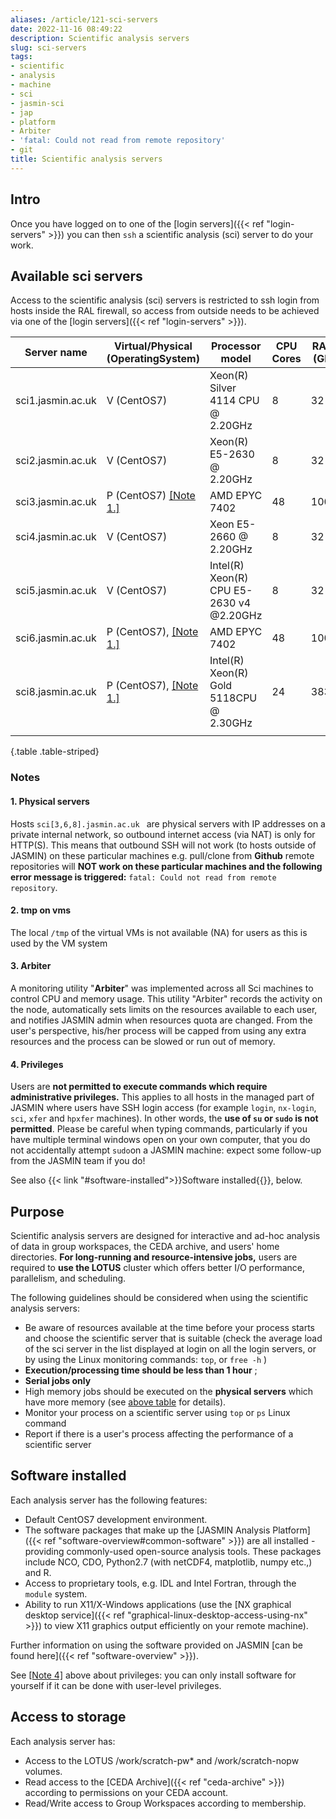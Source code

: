 ```yaml
---
aliases: /article/121-sci-servers
date: 2022-11-16 08:49:22
description: Scientific analysis servers
slug: sci-servers
tags:
- scientific
- analysis
- machine
- sci
- jasmin-sci
- jap
- platform
- Arbiter
- 'fatal: Could not read from remote repository'
- git
title: Scientific analysis servers
---
```


## Intro

Once you have logged on to one of the [login servers]({{< ref "login-servers" >}}) you can then `ssh` a scientific analysis (sci) server to do your work.

## Available sci servers

Access to the scientific analysis (sci) servers is restricted to ssh login
from hosts inside the RAL firewall, so access from outside needs to be
achieved via one of the [login servers]({{< ref "login-servers" >}}).

Server name  |  Virtual/Physical (OperatingSystem)  |  Processor model  |  CPU Cores  |  RAM (GB)  |  /tmp (GB)  
---|---|---|---|---|---  
sci1.jasmin.ac.uk  |  V (CentOS7)  |  Xeon(R) Silver 4114 CPU @ 2.20GHz  |  8  |  32  |  N/A [[Note 2.]](#2-tmp-on-vms)
sci2.jasmin.ac.uk  |  V (CentOS7)  |  Xeon(R) E5-2630 @ 2.20GHz  |  8  |  32 |  [[Note 2.]](#2-tmp-on-vms)  
sci3.jasmin.ac.uk  |  P (CentOS7) [[Note 1.]](#1-physical-servers) |  AMD EPYC 7402  |  48  |  1000|  25  
sci4.jasmin.ac.uk  |  V (CentOS7)  |  Xeon E5-2660 @ 2.20GHz  |  8  |  32  | N/A  [[Note 2.]](#2-tmp-on-vms)
sci5.jasmin.ac.uk  |  V (CentOS7)  |  Intel(R) Xeon(R) CPU E5-2630 v4 @2.20GHz  |  8  |  32  |  N/A  [[Note 2.]](#2-tmp-on-vms)
sci6.jasmin.ac.uk  |  P (CentOS7), [[Note 1.]](#1-physical-servers) |  AMD EPYC 7402  |  48  |  1000|  25  
sci8.jasmin.ac.uk  |  P (CentOS7), [[Note 1.]](#1-physical-servers) |  Intel(R) Xeon(R) Gold 5118CPU @ 2.30GHz  |  24  |  383  |  25  
|  |  |  |  |
{.table .table-striped}

### Notes
  
#### 1. Physical servers

Hosts `sci[3,6,8].jasmin.ac.uk ` are physical servers with IP addresses
on a private internal network, so outbound internet access (via NAT) is only
for HTTP(S). This means that outbound SSH will not work (to hosts outside of
JASMIN) on these particular machines e.g. pull/clone from **Github** remote
repositories will **NOT work on these particular machines and the following
error message is triggered:** `fatal: Could not read from remote repository`.

#### 2. tmp on vms

The local `/tmp` of the virtual VMs is not available (NA) for users
as this is used by the VM system

#### 3. Arbiter

A monitoring utility "**Arbiter**" was implemented across
all Sci machines to control CPU and memory usage. This utility "Arbiter"
records the activity on the node, automatically sets limits on the resources
available to each user, and notifies JASMIN admin when resources quota are
changed. From the user's perspective, his/her process will be capped from
using any extra resources and the process can be slowed or run out of memory.

#### 4. Privileges

Users are **not permitted to execute commands which require
administrative privileges.** This applies to all hosts in the managed part of
JASMIN where users have SSH login access (for example `login`, `nx-login`,
`sci`, `xfer` and `hpxfer` machines). In other words, the **use of `su` or
`sudo` is not permitted**. Please be careful when typing commands,
particularly if you have multiple terminal windows open on your own computer,
that you do not accidentally attempt `sudo`on a JASMIN machine: expect some
follow-up from the JASMIN team if you do!

See also {{< link "#software-installed">}}Software installed{{</link>}}, below.

## Purpose

Scientific analysis servers are designed for interactive and ad-hoc analysis
of data in group workspaces, the CEDA archive, and users' home directories.
**For long-running and resource-intensive jobs,** users are required to **use
the LOTUS** cluster which offers better I/O performance, parallelism, and
scheduling.

The following guidelines should be considered when using the scientific analysis
servers:

- Be aware of resources available at the time before your process starts and choose the scientific server that is suitable (check the average load of the sci server in the list displayed at login on all the login servers, or by using the Linux monitoring commands: `top`, or `free -h` )
- **Execution/processing time should be less than 1 hour** ;
- **Serial jobs only**
- High memory jobs should be executed on the **physical servers** which have more memory (see [above table](#available-sci-servers) for details).
- Monitor your process on a scientific server using `top` or `ps` Linux command 
- Report if there is a user's process affecting the performance of a scientific server 

## Software installed

Each analysis server has the following features:

- Default CentOS7 development environment.
- The software packages that make up the [JASMIN Analysis Platform]({{< ref "software-overview#common-software" >}}) are all installed - providing commonly-used open-source analysis tools. These packages include NCO, CDO, Python2.7 (with netCDF4, matplotlib, numpy etc.,) and R.
- Access to proprietary tools, e.g. IDL and Intel Fortran, through the `module` system.
- Ability to run X11/X-Windows applications (use the [NX graphical desktop service]({{< ref "graphical-linux-desktop-access-using-nx" >}}) to view X11 graphics output efficiently on your remote machine).

Further information on using the software provided on JASMIN [can be found here]({{< ref "software-overview" >}}).

See [[Note 4]](#4-privileges) above about privileges: you can only install software for yourself if it can be done with user-level privileges.

## Access to storage

Each analysis server has:

- Access to the LOTUS /work/scratch-pw* and /work/scratch-nopw volumes.
- Read access to the [CEDA Archive]({{< ref "ceda-archive" >}}) according to permissions on your CEDA account.
- Read/Write access to Group Workspaces according to membership.
